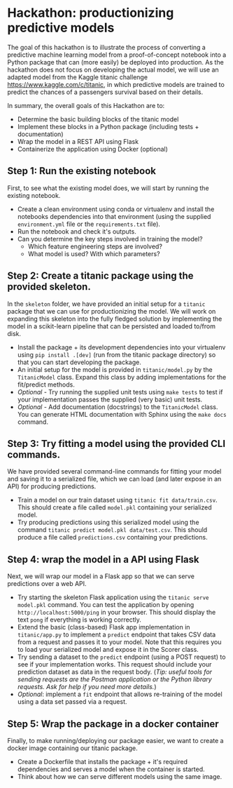 # Hackathon: productionizing predictive models

The goal of this hackathon is to illustrate the process of converting a predictive
machine learning model from a proof-of-concept notebook into a Python package that
can (more easily) be deployed into production. As the hackathon does not focus on
developing the actual model, we will use an adapted model from the Kaggle titanic
challenge https://www.kaggle.com/c/titanic, in which predictive models are trained
to predict the chances of a passengers survival based on their details.

In summary, the overall goals of this Hackathon are to:

- Determine the basic building blocks of the titanic model
- Implement these blocks in a Python package (including tests + documentation)
- Wrap the model in a REST API using Flask
- Containerize the application using Docker (optional)

## Step 1: Run the existing notebook

First, to see what the existing model does, we will start by running the existing
notebook.

- Create a clean environment using conda or virtualenv and install the notebooks
  dependencies into that environment (using the supplied `environment.yml` file
  or the `requirements.txt` file).
- Run the notebook and check it's outputs.
- Can you determine the key steps involved in training the model?
    - Which feature engineering steps are involved?
    - What model is used? With which parameters?

## Step 2: Create a titanic package using the provided skeleton.

In the `skeleton` folder, we have provided an initial setup for a `titanic` package
that we can use for productionizing the model. We will work on expanding this skeleton
into the fully fledged solution by implementing the model in a scikit-learn pipeline
that can be persisted and loaded to/from disk.

- Install the package + its development dependencies into your virtualenv using
  `pip install .[dev]` (run from the titanic package directory) so that you can start
  developing the package.
- An initial setup for the model is provided in `titanic/model.py` by the `TitanicModel`
  class. Expand this class by adding implementations for the fit/predict methods.
- *Optional* - Try running the supplied unit tests using `make tests` to test if your
  implementation passes the supplied (very basic) unit tests.
- *Optional* - Add documentation (docstrings) to the `TitanicModel` class. You can
  generate HTML documentation with Sphinx using the `make docs` command.

## Step 3: Try fitting a model using the provided CLI commands.

We have provided several command-line commands for fitting your model and saving it
to a serialized file, which we can load (and later expose in an API) for producing
predictions.

- Train a model on our train dataset using `titanic fit data/train.csv`. This should
  create a file called `model.pkl` containing your serialized model.
- Try producing predictions using this serialized model using the command
  `titanic predict model.pkl data/test.csv`. This should produce a file called
  `predictions.csv` containing your predictions.

## Step 4: wrap the model in a API using Flask

Next, we will wrap our model in a Flask app so that we can serve predictions over
a web API.

- Try starting the skeleton Flask application using the `titanic serve model.pkl`
  command. You can test the application by opening `http://localhost:5000/ping`
  in your browser. This should display the text `pong` if everything is working
  correctly.
- Extend the basic (class-based) Flask app implementation in `titanic/app.py` to
  implement a `predict` endpoint that takes CSV data from a request and passes it to
  your model. Note that this requires you to load your serialized model and expose
  it in the Scorer class.
- Try sending a dataset to the `predict` endpoint (using a POST request) to see if
  your implementation works. This request should include your prediction dataset as
  data in the request body. (*Tip: useful tools for sending requests are the Postman
  application or the Python library requests. Ask for help if you need more details.*)
- *Optional*: implement a `fit` endpoint that allows re-training of the model using
  a data set passed via a request.

## Step 5: Wrap the package in a docker container

Finally, to make running/deploying our package easier, we want to create a docker
image containing our titanic package.

- Create a Dockerfile that installs the package + it's required dependencies and
  serves a model when the container is started.
- Think about how we can serve different models using the same image.

